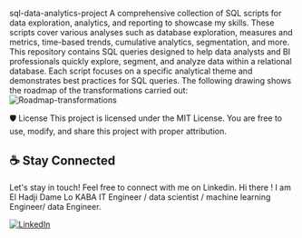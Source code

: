 sql-data-analytics-project
A comprehensive collection of SQL scripts for data exploration, analytics, and reporting to showcase my skills. These scripts cover various analyses such as database exploration, measures and metrics, time-based trends, cumulative analytics, segmentation, and more. This repository contains SQL queries designed to help data analysts and BI professionals quickly explore, segment, and analyze data within a relational database. Each script focuses on a specific analytical theme and demonstrates best practices for SQL queries.
The following drawing shows the roadmap of the transformations carried out:
![Roadmap-transformations](docs/xxx.png)


🛡️ License
This project is licensed under the MIT License. You are free to use, modify, and share this project with proper attribution.

## ☕ Stay Connected

Let's stay in touch! Feel free to connect with me on Linkedin.
Hi there ! I am El Hadji Dame Lo KABA IT Engineer / data scientist / machine learning Engineer/ data Engineer.

[![LinkedIn](https://img.shields.io/badge/LinkedIn-0077B5?style=for-the-badge&logo=linkedin&logoColor=white)](https://www.linkedin.com/in/el-hadji-dame-lo-kaba-02597a319/)


